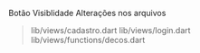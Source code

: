 Botão Visiblidade
Alterações nos arquivos
> lib/views/cadastro.dart
> lib/views/login.dart
> lib/views/functions/decos.dart
